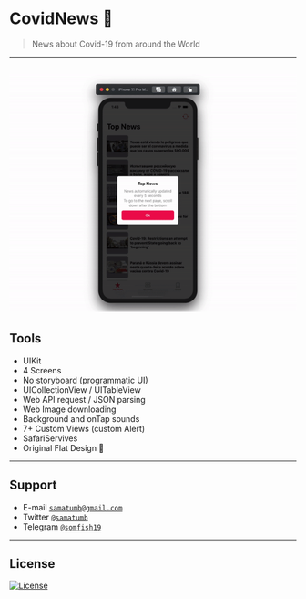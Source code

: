 # CovidNews 🦠

> News about Covid-19 from around the World
---
![Recordit GIF](https://github.com/samatumb/covidnews/blob/master/covidnews.gif)
---

## Tools

- UIKit
- 4 Screens
- No storyboard (programmatic UI)
- UICollectionView / UITableView
- Web API request / JSON parsing
- Web Image downloading
- Background and onTap sounds
- 7+ Custom Views (custom Alert)
- SafariServives
- Original Flat Design 🥇
---

## Support
- E-mail <a href="mailto: samatumb@gmail.com" target="_blank">`samatumb@gmail.com`</a>
- Twitter <a href="http://twitter.com/samatumb" target="_blank">`@samatumb`</a>
- Telegram <a href="http://t.me/somfish19" target="_blank">`@somfish19`</a>
---


## License

[![License](http://img.shields.io/:license-mit-blue.svg?style=flat-square)](http://badges.mit-license.org)


